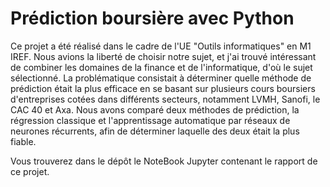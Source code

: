 # Prédiction boursière avec Python

Ce projet a été réalisé dans le cadre de l'UE "Outils informatiques" en M1 IREF. Nous avions la liberté de choisir notre sujet, et j'ai trouvé intéressant de combiner les domaines de la finance et de l'informatique, d'où le sujet sélectionné. La problématique consistait à déterminer quelle méthode de prédiction était la plus efficace en se basant sur plusieurs cours boursiers d'entreprises cotées dans différents secteurs, notamment LVMH, Sanofi, le CAC 40 et Axa. Nous avons comparé deux méthodes de prédiction, la régression classique et l'apprentissage automatique par réseaux de neurones récurrents, afin de déterminer laquelle des deux était la plus fiable.

Vous trouverez dans le dépôt le NoteBook Jupyter contenant le rapport de ce projet. 
